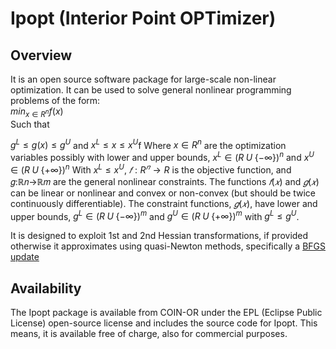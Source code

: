 # Ipopt (Interior Point OPTimizer)
## Overview
It is an open source software package for large-scale non-linear optimization. It can be used to solve general nonlinear programming problems of the form:
<br>
 $min_{x \in R^n} f(x)$
<br>
Such that

$g^L \leq g(x) \leq g^U$
and
$x^L \leq x \leq x^U$f
Where $x\in R^n$ are the optimization variables possibly with lower and upper bounds, $x^L \in (R \; U \; \{-\infty \})^n$ and $x^U \in (R \; U \; \{+\infty \})^n$ 
With $x^L \leq x^U$, $𝑓:R^𝑛→R$ is the objective function, and 𝑔:ℝ𝑛→ℝ𝑚 are the general nonlinear constraints. 
The functions $𝑓(𝑥)$ and $𝑔(𝑥)$ can be linear or nonlinear and convex or non-convex (but should be twice continuously differentiable). 
The constraint functions, $𝑔(𝑥)$, have lower and upper bounds, $g^L \in (R \; U \; \{-\infty \})^m$ and $g^U \in (R \; U \; \{+\infty \})^m$  with $g^L \leq g^U$.

It is designed to exploit 1st and 2nd Hessian transformations, if provided otherwise it approximates using quasi-Newton methods, specifically a [BFGS update](https://en.wikipedia.org/wiki/Broyden–Fletcher–Goldfarb–Shanno_algorithm)

## Availability

The Ipopt package is available from COIN-OR under the EPL (Eclipse Public License) open-source license and includes the source code for Ipopt. This means, it is available free of charge, also for commercial purposes. 

